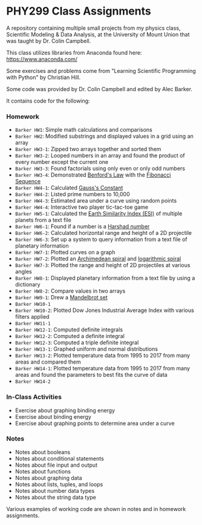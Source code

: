# PHY299 Class Assignments
A repository containing multiple small projects from my physics class, Scientific Modeling & Data Analysis, at the University of Mount Union that was taught by Dr. Colin Campbell.

This class utilizes libraries from Anaconda found here: https://www.anaconda.com/

Some exercises and problems come from "Learning Scientific Programming with Python" by Christian Hill.

Some code was provided by Dr. Colin Campbell and edited by Alec Barker.

It contains code for the following:
### Homework
- `Barker HW1`: Simple math calculations and comparisons
- `Barker HW2`: Modified substrings and displayed values in a grid using an array
- `Barker HW3-1`: Zipped two arrays together and sorted them
- `Barker HW3-2`: Looped numbers in an array and found the product of every number except the current one
- `Barker HW3-3`: Found factorials using only even or only odd numbers
- `Barker HW3-4`: Demonstrated [Benford's Law](https://en.wikipedia.org/wiki/Benford%27s_law) with the [Fibonacci Sequence](https://en.wikipedia.org/wiki/Fibonacci_number)
- `Barker HW4-1`: Calculated [Gauss's Constant](https://en.wikipedia.org/wiki/Gauss%27s_constant)
- `Barker HW4-2`: Listed prime numbers to 10,000
- `Barker HW4-3`: Estimated area under a curve using random points
- `Barker HW4-4`: Interactive two player tic-tac-toe game
- `Barker HW5-1`: Calculated the [Earth Similarity Index (ESI)](https://en.wikipedia.org/wiki/Earth_Similarity_Index) of multiple planets from a text file
- `Barker HW6-1`: Found if a number is a [Harshad number](https://en.wikipedia.org/wiki/Harshad_number)
- `Barker HW6-2`: Calculated horizontal range and height of a 2D projectile
- `Barker HW6-3`: Set up a system to query information from a text file of planetary information
- `Barker HW7-1`: Plotted curves on a graph
- `Barker HW7-2`: Plotted an [Archimedean spiral](https://en.wikipedia.org/wiki/Archimedean_spiral) and [logarithmic spiral](https://en.wikipedia.org/wiki/Logarithmic_spiral)
- `Barker HW7-3`: Plotted the range and height of 2D projectiles at various angles
- `Barker HW8-1`: Displayed planetary information from a text file by using a dictionary
- `Barker HW8-2`: Compare values in two arrays
- `Barker HW9-1`: Drew a [Mandelbrot set](https://en.wikipedia.org/wiki/Mandelbrot_set)
- `Barker HW10-1`
- `Barker HW10-2`: Plotted Dow Jones Industrial Average Index with various filters applied
- `Barker HW11-1`
- `Barker HW12-1`: Computed definite integrals
- `Barker HW12-2`: Computed a definite integral
- `Barker HW12-3`: Computed a triple definite integral
- `Barker HW13-1`: Graphed uniform and normal distributions
- `Barker HW13-2`: Plotted temperature data from 1995 to 2017 from many areas and compared them
- `Barker HW14-1`: Plotted temperature data from 1995 to 2017 from many areas and found the parameters to best fits the curve of data
- `Barker HW14-2`
### In-Class Activities
- Exercise about graphing binding energy
- Exercise about binding energy
- Exercise about graphing points to determine area under a curve
### Notes
- Notes about booleans
- Notes about conditional statements
- Notes about file input and output
- Notes about functions
- Notes about graphing data
- Notes about lists, tuples, and loops
- Notes about number data types
- Notes about the string data type

Various examples of working code are shown in notes and in homework assignments.
